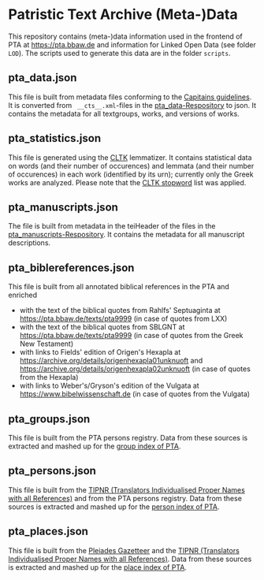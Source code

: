 # Patristic Text Archive (Meta-)Data

This repository contains (meta-)data information used in the frontend of PTA at <https://pta.bbaw.de> and information for Linked Open Data (see folder `LOD`). The scripts used to generate this data are in the folder `scripts`.

## pta_data.json

This file is built from metadata files conforming to the [Capitains guidelines](http://capitains.org/pages/guidelines). It is converted from ` __cts__.xml`-files in the [pta_data-Respository](https://github.com/PatristicTextArchive/pta_data) to json. It contains the metadata for all textgroups, works, and versions of works.

## pta_statistics.json

This file is generated using the [CLTK](https://www.cltk.org) lemmatizer. It contains statistical data on words (and their number of occurences) and lemmata (and their number of occurences) in each work (identified by its urn); currently only the Greek works are analyzed. Please note that the [CLTK stopword](Link) list was applied.

## pta_manuscripts.json

The file is built from metadata in the teiHeader of the files in the [pta_manuscripts-Respository](https://github.com/PatristicTextArchive/pta_manuscripts). It contains the metadata for all manuscript descriptions.

## pta_biblereferences.json
This file is built from all annotated biblical references in the PTA and enriched 
- with the text of the biblical quotes from Rahlfs' Septuaginta at <https://pta.bbaw.de/texts/pta9999> (in case of quotes from LXX) 
- with the text of the biblical quotes from SBLGNT at <https://pta.bbaw.de/texts/pta9999> (in case of quotes from the Greek New Testament)
- with links to Fields' edition of Origen's Hexapla at <https://archive.org/details/origenhexapla01unknuoft> and <https://archive.org/details/origenhexapla02unknuoft> (in case of quotes from the Hexapla)
- with links to Weber's/Gryson's edition of the Vulgata at <https://www.bibelwissenschaft.de> (in case of quotes from the Vulgata)

## pta_groups.json

This file is built from the PTA persons registry. Data from these sources is extracted and mashed up for the [group index of PTA](https://pta.bbaw.de/indices).

## pta_persons.json

This file is built from the [TIPNR (Translators Individualised Proper Names with all References)](https://github.com/STEPBible/STEPBible-Data/blob/master/TIPNR%20-%20Translators%20Individualised%20Proper%20Names%20with%20all%20References%20-%20STEPBible.org%20CC%20BY.txt) and from the PTA persons registry. Data from these sources is extracted and mashed up for the [person index of PTA](https://pta.bbaw.de/indices).

## pta_places.json

This file is built from the [Pleiades Gazetteer](https://pleiades.stoa.org/) and the [TIPNR (Translators Individualised Proper Names with all References)](https://github.com/STEPBible/STEPBible-Data/blob/master/TIPNR%20-%20Translators%20Individualised%20Proper%20Names%20with%20all%20References%20-%20STEPBible.org%20CC%20BY.txt). Data from these sources is extracted and mashed up for the [place index of PTA](https://pta.bbaw.de/indices).
